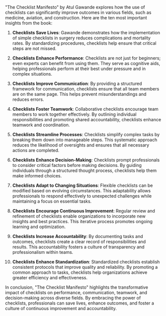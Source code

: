 "The Checklist Manifesto" by Atul Gawande explores how the use of checklists can significantly improve outcomes in various fields, such as medicine, aviation, and construction. Here are the ten most important insights from the book:

1. **Checklists Save Lives**: Gawande demonstrates how the implementation of simple checklists in surgery reduces complications and mortality rates. By standardizing procedures, checklists help ensure that critical steps are not missed.

2. **Checklists Enhance Performance**: Checklists are not just for beginners; even experts can benefit from using them. They serve as cognitive aids, helping professionals perform at their best under pressure and in complex situations.

3. **Checklists Improve Communication**: By providing a structured framework for communication, checklists ensure that all team members are on the same page. This helps prevent misunderstandings and reduces errors.

4. **Checklists Foster Teamwork**: Collaborative checklists encourage team members to work together effectively. By outlining individual responsibilities and promoting shared accountability, checklists enhance teamwork and coordination.

5. **Checklists Streamline Processes**: Checklists simplify complex tasks by breaking them down into manageable steps. This systematic approach reduces the likelihood of oversights and ensures that all necessary actions are completed.

6. **Checklists Enhance Decision-Making**: Checklists prompt professionals to consider critical factors before making decisions. By guiding individuals through a structured thought process, checklists help them make informed choices.

7. **Checklists Adapt to Changing Situations**: Flexible checklists can be modified based on evolving circumstances. This adaptability allows professionals to respond effectively to unexpected challenges while maintaining a focus on essential tasks.

8. **Checklists Encourage Continuous Improvement**: Regular review and refinement of checklists enable organizations to incorporate new insights and best practices. This iterative process promotes ongoing learning and optimization.

9. **Checklists Increase Accountability**: By documenting tasks and outcomes, checklists create a clear record of responsibilities and results. This accountability fosters a culture of transparency and professionalism within teams.

10. **Checklists Enhance Standardization**: Standardized checklists establish consistent protocols that improve quality and reliability. By promoting a common approach to tasks, checklists help organizations achieve greater efficiency and effectiveness.

In conclusion, "The Checklist Manifesto" highlights the transformative impact of checklists on performance, communication, teamwork, and decision-making across diverse fields. By embracing the power of checklists, professionals can save lives, enhance outcomes, and foster a culture of continuous improvement and accountability.